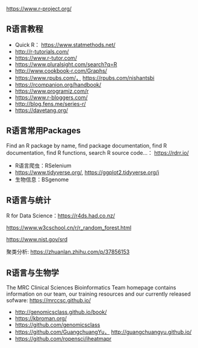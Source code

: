 https://www.r-project.org/

## R语言教程

- Quick R： https://www.statmethods.net/
- http://r-tutorials.com/
- https://www.r-tutor.com/
- https://www.pluralsight.com/search?q=R
- http://www.cookbook-r.com/Graphs/
- https://www.rpubs.com/， https://rpubs.com/nishantsbi
- https://rcompanion.org/handbook/
- https://www.programiz.com/r
- https://www.r-bloggers.com/
- http://blog.fens.me/series-r/
- https://davetang.org/

## R语言常用Packages

Find an R package by name, find package documentation, find R documentation, find R functions, search R source code...： https://rdrr.io/

- R语言爬虫：RSelenium
- https://www.tidyverse.org/, https://ggplot2.tidyverse.org/i
- 生物信息：BSgenome



## R语言与统计

R for Data Science：https://r4ds.had.co.nz/

https://www.w3cschool.cn/r/r_random_forest.html

https://www.nist.gov/srd

聚类分析: https://zhuanlan.zhihu.com/p/37856153

## R语言与生物学

The MRC Clinical Sciences Bioinformatics Team homepage contains information on our team, our training resources and our currently released sofware: https://mrccsc.github.io/

- http://genomicsclass.github.io/book/
- https://kbroman.org/
- https://github.com/genomicsclass
- https://github.com/GuangchuangYu， http://guangchuangyu.github.io/
- https://github.com/ropensci/iheatmapr